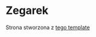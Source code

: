 # Zegarek
Strona stworzona z [tego template](https://www.figma.com/community/file/1108290055404782066)